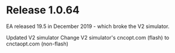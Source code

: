 # Release 1.0.64

EA released 19.5 in December 2019 - which broke the V2 simulator.

Updated V2 simulator
Change V2 simulator's cncopt.com (flash) to cnctaopt.com (non-flash)
 
